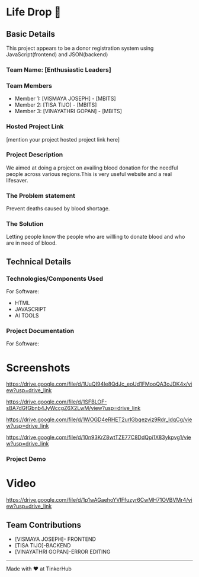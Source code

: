 # Life Drop 🎯


 ## Basic Details
 This project appears to be a donor registration system using JavaScript(frontend) and JSON(backend)


### Team Name: [Enthusiastic Leaders]


### Team Members
- Member 1: [VISMAYA JOSEPH] - [MBITS]
- Member 2: [TISA TIJO] - [MBITS]
- Member 3: [VINAYATHRI GOPAN] - [MBITS]

### Hosted Project Link
[mention your project hosted project link here]
    
### Project Description
We aimed at doing a project on availing blood donation for the needful people across various regions.This is very useful website and a real lifesaver.

### The Problem statement
Prevent deaths caused by blood shortage.

### The Solution
Letting people know the people who are willling to donate blood and who are in need of blood.


## Technical Details
### Technologies/Components Used
For Software:
- HTML
- JAVASCRIPT
- AI TOOLS



### Project Documentation
For Software:

# Screenshots 
https://drive.google.com/file/d/1UuQI94Ie8QdJc_eoUd1FMooQA3oJDK4x/view?usp=drive_link
 

https://drive.google.com/file/d/1SFBLOF-sBA7dGfGbnb4JyWccgZ6X2LwM/view?usp=drive_link

https://drive.google.com/file/d/1WOGD4eRHET2urIGbqezviz9Rdr_ldqCg/view?usp=drive_link

https://drive.google.com/file/d/10n93KrZ8wtTZE77C8DdQpi1X83ykpvg1/view?usp=drive_link


### Project Demo
# Video
https://drive.google.com/file/d/1p1wAGaehoYVIFfuzyr6CwMH71OVBVMr4/view?usp=drive_link


## Team Contributions
- [VISMAYA JOSEPH]- FRONTEND
- [TISA TIJO]-BACKEND
- [VINAYATHRI GOPAN]-ERROR EDITING


---
Made with ❤️ at TinkerHub

